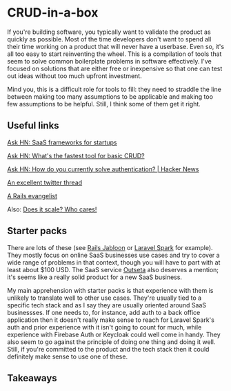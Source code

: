 # CRUD-in-a-box

If you're building software, you typically want to validate the product as quickly as possible. Most of the time developers don't want to spend all their time working on a product that will never have a userbase. Even so, it's all too easy to start reinventing the wheel. This is a compilation of tools that seem to solve common boilerplate problems in software effectively. I've focused on solutions that are either free or inexpensive so that one can test out ideas without too much upfront investment.

Mind you, this is a difficult role for tools to fill: they need to straddle the line between making too many assumptions to be applicable and making too few assumptions to be helpful. Still, I think some of them get it right.

## Useful links

[Ask HN: SaaS frameworks for startups](https://news.ycombinator.com/item?id=22209821)

[Ask HN: What's the fastest tool for basic CRUD?](https://news.ycombinator.com/item?id=22091012)

[Ask HN: How do you currently solve authentication? | Hacker News](https://news.ycombinator.com/item?id=22157166)

[An excellent twitter thread](https://twitter.com/flybayer/status/1220406529901223936)

[A Rails evangelist](https://news.ycombinator.com/item?id=17858711)

Also: [Does it scale? Who cares!](https://jacquesmattheij.com/does-it-scale-who-cares/)

## Starter packs

There are lots of these (see [Rails Jabloon](https://www.getsjabloon.com/pricing) or [Laravel Spark](https://spark.laravel.com/) for example). They mostly focus on online SaaS businesses use cases and try to cover a wide range of problems in that context, though you will have to part with at least about $100 USD. The SaaS service [Outseta](outseta.com) also deserves a mention; it's seems like a really solid product for a new SaaS business.

My main apprehension with starter packs is that experience with them is unlikely to translate well to other use cases. They're usually tied to a specific tech stack and as I say they are usually oriented around SaaS businessses. If one needs to, for instance, add auth to a back office application then it doesn't really make sense to reach for Laravel Spark's auth and prior experience with it isn't going to count for much, while experience with Firebase Auth or Keycloak could well come in handy. They also seem to go against the principle of doing one thing and doing it well. Still, if you're committed to the product and the tech stack then it could definitely make sense to use one of these.

## Takeaways


